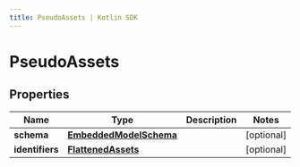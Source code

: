 ```yaml
---
title: PseudoAssets | Kotlin SDK
---
```



# PseudoAssets

## Properties
Name | Type | Description | Notes
------------ | ------------- | ------------- | -------------
**schema** | [**EmbeddedModelSchema**](EmbeddedModelSchema) |  |  [optional]
**identifiers** | [**FlattenedAssets**](FlattenedAssets) |  |  [optional]



